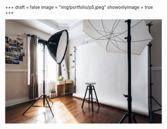 +++
draft = false
image = "img/portfolio/p5.jpeg"
showonlyimage = true
+++

![](../../img/portfolio/p5.jpeg)